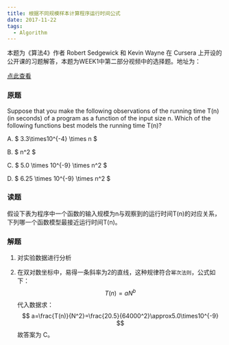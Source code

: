 ```yaml
---
title: 根据不同规模样本计算程序运行时间公式
date: 2017-11-22
tags:
  - Algorithm
---
```


本题为《算法4》作者 Robert Sedgewick 和 Kevin Wayne 在 Cursera 上开设的公开课的习题解答，本题为WEEK1中第二部分视频中的选择题。地址为：

[点此查看](https://www.coursera.org/learn/algorithms-part1/lecture/jmkCT/observations)


### 原题


Suppose that you make the following observations of the running time T(n)(in seconds) of a program as a function of the input size n. Which of the following functions best models the running time T(n)?



A. $ 3.3\times10^{-4} \times n $


B. $ n^2 $


C. $ 5.0 \times 10^{-9} \times n^2 $


D. $ 6.25 \times 10^{-9} \times n^2 $


### 读题


假设下表为程序中一个函数的输入规模为n与观察到的运行时间T(n)的对应关系，下列哪一个函数模型最接近运行时间T(n)。


### 解题


1. 对实验数据进行分析

2. 在双对数坐标中，易得一条斜率为2的直线，这种规律符合`幂次法则`，公式如下：$$ T(n) = aN^b $$代入数据求：$$ a=\frac{T(n)}{N^2}=\frac{20.5}{64000^2}\approx5.0\times10^{-9} $$故答案为 C。
